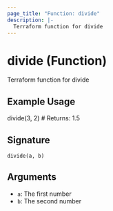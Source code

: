 ```yaml
---
page_title: "Function: divide"
description: |-
  Terraform function for divide
---
```


# divide (Function)

Terraform function for divide

## Example Usage

divide(3, 2) # Returns: 1.5

## Signature

``divide(a, b)``

## Arguments

- `a`: The first number
- `b`: The second number

